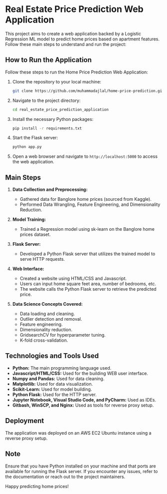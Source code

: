 # Real Estate Price Prediction Web Application
This project aims to create a web application backed by a Logistic Regression ML model to predict home prices based on apartment features. Follow these main steps to understand and run the project:
##  How to Run the Application

Follow these steps to run the Home Price Prediction Web Application:

1. Clone the repository to your local machine:

    ```bash
    git clone https://github.com/muhammadajlal/home-price-prediction.git
    ```

2. Navigate to the project directory:

    ```bash
    cd real_estate_price_prediction_application
    ```

3. Install the necessary Python packages:

    ```bash
    pip install -r requirements.txt
    ```

4. Start the Flask server:

    ```bash
    python app.py
    ```

5. Open a web browser and navigate to `http://localhost:5000` to access the web application.


## Main Steps

1. **Data Collection and Preprocessing:**
    - Gathered data for Banglore home prices (sourced from Kaggle).
    - Performed Data Wrangling, Feature Engineering, and Dimensionality Reduction.

2. **Model Training:**
    - Trained a Regression model using sk-learn on the Banglore home prices dataset.

3. **Flask Server:**
    - Developed a Python Flask server that utilizes the trained model to serve HTTP requests.

4. **Web Interface:**
    - Created a website using HTML/CSS and Javascript.
    - Users can input home square feet area, number of bedrooms, etc.
    - The website calls the Python Flask server to retrieve the predicted price.

5. **Data Science Concepts Covered:**
    - Data loading and cleaning.
    - Outlier detection and removal.
    - Feature engineering.
    - Dimensionality reduction.
    - GridsearchCV for hyperparameter tuning.
    - K-fold cross-validation.

## Technologies and Tools Used

- **Python:** The main programming language used.
- **Javascript/HTML/CSS:** Used for the building WEB user interface.
- **Numpy and Pandas:** Used for data cleaning.
- **Matplotlib:** Used for data visualization.
- **Scikit-Learn:** Used for model building.
- **Python Flask:** Used for the HTTP server.
- **Jupyter Notebook, Visual Studio Code, and PyCharm:** Used as IDEs.
- **Gitbash, WinSCP, and Nginx:** Used as tools for reverse proxy setup.

## Deployment

The application was deployed on an AWS EC2 Ubuntu instance using a reverse proxy setup.

## Note
Ensure that you have Python installed on your machine and that ports are available for running the Flask server. If you encounter any issues, refer to the documentation or reach out to the project maintainers.

Happy predicting home prices!
